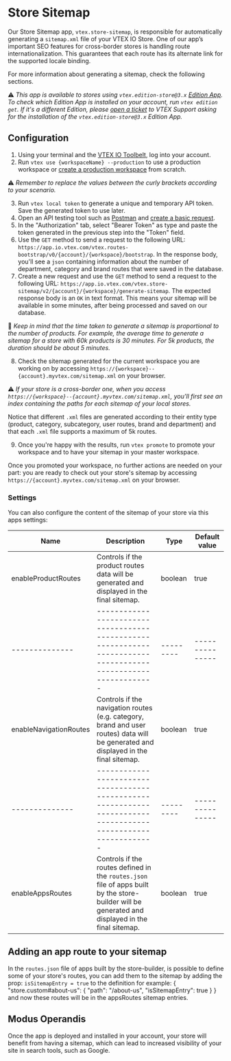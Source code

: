 # Store Sitemap

Our Store Sitemap app, `vtex.store-sitemap`, is responsible for automatically generating a `sitemap.xml` file of your VTEX IO Store. 
One of our app’s important SEO features for cross-border stores is handling route internationalization. This guarantees that each route has its alternate link for the supported locale binding.

For more information about generating a sitemap, check the following sections.

:warning: *This app is available to stores using `vtex.edition-store@3.x` [Edition App](https://vtex.io/docs/concepts/edition-app/). To check which Edition App is installed on your account, run `vtex edition get`. If it's a different Edition, please [open a ticket](https://help-tickets.vtex.com/smartlink/sso/login/zendesk) to VTEX Support asking for the installation of the `vtex.edition-store@3.x` Edition App.*

## Configuration

1. Using your terminal and the [VTEX IO Toolbelt](https://vtex.io/docs/recipes/development/vtex-io-cli-installation-and-command-reference/), log into your account.
2. Run `vtex use {workspaceName} --production` to use a production workspace or [create a production workspace](https://vtex.io/docs/recipes/development/creating-a-production-workspace/)  from scratch.

:warning: *Remember to replace the values between the curly brackets according to your scenario.*
	
3. Run `vtex local token` to generate a unique and temporary API token. Save the generated token to use later.
4. Open an API testing tool such as [Postman](https://www.postman.com/) and [create a basic request](https://learning.postman.com/docs/postman/sending-api-requests/requests/#creating-requests).
5. In the "Authorization" tab, select "Bearer Token" as type and paste the token generated in the previous step into the "Token" field.
6. Use the `GET` method to send a request to the following URL: `https://app.io.vtex.com/vtex.routes-bootstrap/v0/{account}/{workspace}/bootstrap`. In the response body, you'll see a `json` containing information about the number of department, category and brand routes that were saved in the database.
7. Create a new request and use the `GET` method to send a request to the following URL: `https://app.io.vtex.com/vtex.store-sitemap/v2/{account}/{workspace}/generate-sitemap`. The expected response body is an `OK` in text format. This means your sitemap will be available in some minutes, after being processed and saved on our database.

:blue_book: *Keep in mind that the time taken to generate a sitemap is proportional to the number of products. For example, the average time to generate a sitemap for a store with 60k products is 30 minutes. For 5k products, the duration should be about 5 minutes.*

8. Check the sitemap generated for the current workspace you are working on by accessing `https://{workspace}--{account}.myvtex.com/sitemap.xml` on your browser. 

:warning: *If your store is a cross-border one, when you access `https://{workspace}--{account}.myvtex.com/sitemap.xml`, you’ll first see an index containing the paths for each sitemap of your local stores.*

Notice that different `.xml` files are generated according to their entity type (product, category, subcategory, user routes, brand and department) and that each `.xml` file supports a maximum of 5k routes. 

9. Once you're happy with the results, run `vtex promote` to promote your workspace and to have your sitemap in your master workspace.

Once you promoted your workspace, no further actions are needed on your part: you are ready to check out your store's sitemap by accessing `https://{account}.myvtex.com/sitemap.xml` on your browser. 

### Settings

You can also configure the content of the sitemap of your store via this apps settings:

 Name         | Description                                                                                                 | Type    | Default value |
|--------------|-------------------------------------------------------------------------------------------------------------|---------|---------------|
| enableProductRoutes | Controls if the product routes data will be generated and displayed in the final sitemap.            | boolean | true       |
|--------------|-------------------------------------------------------------------------------------------------------------|---------|---------------|
| enableNavigationRoutes | Controls if the navigation routes (e.g. category, brand and user routes) data will be generated and displayed in the final sitemap.          | boolean | true        |
|--------------|-------------------------------------------------------------------------------------------------------------|---------|---------------|
| enableAppsRoutes | Controls if the routes defined in the `routes.json` file of apps built by the store-builder will be generated and displayed in the final sitemap.                            | boolean | true        |

## Adding an app route to your sitemap

In the `routes.json` file of apps built by the store-builder, is possible to define some of your store's routes, you can add them to the sitemap 
by adding the prop: `isSitemapEntry = true` to the definition for example:
{
    "store.custom#about-us": {
      "path": "/about-us",
      "isSitemapEntry": true
  }
}
and now these routes will be in the appsRoutes sitemap entries.

## Modus Operandis

Once the app is deployed and installed in your account, your store will benefit from having a sitemap, which can lead to increased visibility of your site in search tools, such as Google.
